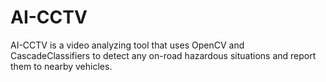 # AI-CCTV
AI-CCTV is a video analyzing tool that uses OpenCV and CascadeClassifiers to detect any on-road hazardous situations and report them to nearby vehicles.
